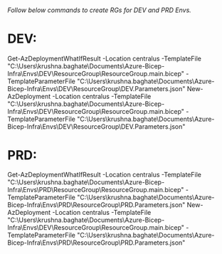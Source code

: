###### Follow below commands to create RGs for DEV and PRD Envs.


# DEV:
Get-AzDeploymentWhatIfResult -Location centralus -TemplateFile "C:\Users\krushna.baghate\Documents\Azure-Bicep-Infra\Envs\DEV\ResourceGroup\ResourceGroup.main.bicep" -TemplateParameterFile "C:\Users\krushna.baghate\Documents\Azure-Bicep-Infra\Envs\DEV\ResourceGroup\DEV.Parameters.json"
New-AzDeployment -Location centralus -TemplateFile "C:\Users\krushna.baghate\Documents\Azure-Bicep-Infra\Envs\DEV\ResourceGroup\ResourceGroup.main.bicep" -TemplateParameterFile "C:\Users\krushna.baghate\Documents\Azure-Bicep-Infra\Envs\DEV\ResourceGroup\DEV.Parameters.json"


# PRD:
Get-AzDeploymentWhatIfResult -Location centralus -TemplateFile "C:\Users\krushna.baghate\Documents\Azure-Bicep-Infra\Envs\PRD\ResourceGroup\ResourceGroup.main.bicep" -TemplateParameterFile "C:\Users\krushna.baghate\Documents\Azure-Bicep-Infra\Envs\PRD\ResourceGroup\PRD.Parameters.json"
New-AzDeployment -Location centralus -TemplateFile "C:\Users\krushna.baghate\Documents\Azure-Bicep-Infra\Envs\DEV\ResourceGroup\ResourceGroup.main.bicep" -TemplateParameterFile "C:\Users\krushna.baghate\Documents\Azure-Bicep-Infra\Envs\PRD\ResourceGroup\PRD.Parameters.json"
